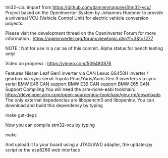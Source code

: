 tm32-vcu  import from https://github.com/damienmaguire/Stm32-vcu/
Project based on the OpenInverter System by Johannes Huebner to provide a universal VCU (Vehicle Control Unit) for electric vehicle conversion projects.

Please visit the development thread on the Openinverter Forum for more information : https://openinverter.org/forum/viewtopic.php?f=3&t=1277

NOTE : Not for use in a car as of this commit. Alpha status for bench testing only!

Video on progress : https://vimeo.com/506480876

Features
Nissan Leaf Gen1 inverter via CAN
Lexus GS450H inverter / gearbox via sync serial
Toyota Prius/Yaris/Auris Gen 3 inverters via sync serial
BMW E46 CAN support
BMW E39 CAN support
BMW E65 CAN Support
Compiling
You will need the arm-none-eabi toolchain: https://developer.arm.com/open-source/gnu-toolchain/gnu-rm/downloads The only external depedencies are libopencm3 and libopeninv. You can download and build this dependency by typing

make get-deps

Now you can compile stm32-vcu by typing

make

And upload it to your board using a JTAG/SWD adapter, the updater.py script or the esp8266 web interface
